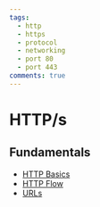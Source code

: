 ```yaml
---
tags:
  - http
  - https
  - protocol
  - networking
  - port 80
  - port 443
comments: true
---
```


# HTTP/s

## Fundamentals
- [HTTP Basics](http-basics.md)
- [HTTP Flow](http-flow.md)
- [URLs](urls.md)
